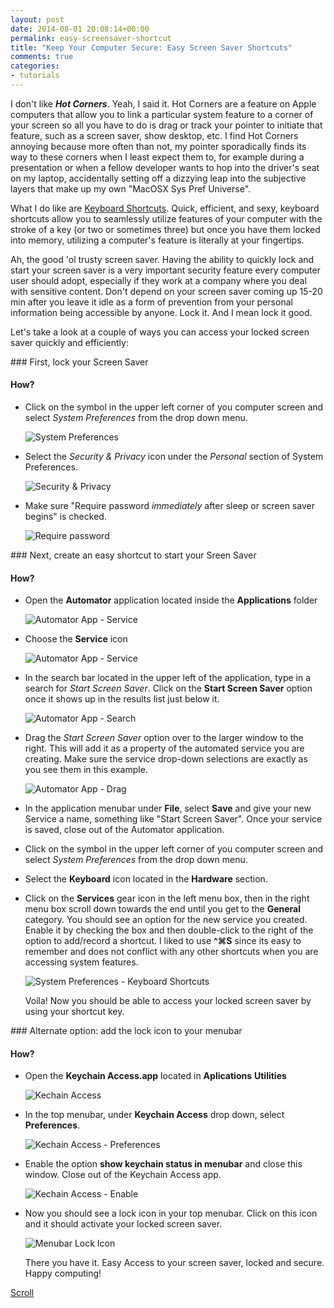 ```yaml
---
layout: post
date: 2014-08-01 20:08:14+00:00
permalink: easy-screensaver-shortcut
title: "Keep Your Computer Secure: Easy Screen Saver Shortcuts"
comments: true
categories:
- tutorials
---
```


I don't like ***Hot Corners***. Yeah, I said it. Hot Corners are a feature on Apple computers that allow you to link a particular system feature to a corner of your screen so all you have to do is drag or track your pointer to initiate that feature, such as a screen saver, show desktop, etc. I find Hot Corners annoying because more often than not, my pointer sporadically finds its way to these corners when I least expect them to, for example during a presentation or when a fellow developer wants to hop into the driver's seat on my laptop, accidentally setting off a dizzying leap into the subjective layers that make up my own "MacOSX Sys Pref Universe".

What I do like are [Keyboard Shortcuts](http://www.danrodney.com/mac/). Quick, efficient, and sexy, keyboard shortcuts allow you to seamlessly utilize features of your computer with the stroke of a key (or two or sometimes three) but once you have them locked into memory, utilizing a computer's feature is literally at your fingertips.

Ah, the good 'ol trusty screen saver. Having the ability to quickly lock and start your screen saver is a very important security feature every computer user should adopt, especially if they work at a company where you deal with sensitive content. Don't depend on your screen saver coming up 15-20 min after you leave it idle as a form of prevention from your personal information being accessible by anyone. Lock it. And I mean lock it good.

Let's take a look at a couple of ways you can access your locked screen saver quickly and efficiently:

###<i class="fa fa-check fa-lg"></i> First, lock your Screen Saver

#### <i class="fa fa-download"></i> **How?**
* Click on the <i class="fa fa-apple"></i> symbol in the upper left corner of you computer screen and select *System Preferences* from the drop down menu.
  
  ![System Preferences](/assets/macosx-sys-pref.png "System Preferences")

* Select the *Security & Privacy* icon under the *Personal* section of System Preferences.

  ![Security & Privacy](/assets/macosx-sys-pref-security.png "Security & Privacy")

* Make sure "Require password *immediately* after sleep or screen saver begins" is checked.

  ![Require password](/assets/macosx-sys-pref-security-screensaver-lock.png "Require Password")

###<i class="fa fa-check fa-lg"></i> Next, create an easy shortcut to start your Sreen Saver

#### <i class="fa fa-download"></i> **How?**
* Open the **Automator** application located inside the **Applications** folder

  ![Automator App - Service](/assets/app-automator.png "Automator App - Service")

* Choose the **Service** icon

  ![Automator App - Service](/assets/app-automator-service.png "Automator App - Service")

* In the search bar located in the upper left of the application, type in a search for *Start Screen Saver*. Click on the **Start Screen Saver** option once it shows up in the results list just below it.

  ![Automator App - Search](/assets/app-automator-search.png "Automator App - Search")

* Drag the *Start Screen Saver* option over to the larger window to the right. This will add it as a property of the automated service you are creating. Make sure the service drop-down selections are exactly as you see them in this example.

   ![Automator App - Drag](/assets/app-automator-drag.png "Automator App - Drag")

* In the application menubar under **File**, select **Save** and give your new Service a name, something like "Start Screen Saver". Once your service is saved, close out of the Automator application.
* Click on the <i class="fa fa-apple"></i> symbol in the upper left corner of you computer screen and select *System Preferences* from the drop down menu.
* Select the **Keyboard** icon located in the **Hardware** section. 
* Click on the **Services** gear icon in the left menu box, then in the right menu box scroll down towards the end until you get to the **General** category. You should see an option for the new service you created. Enable it by checking the box and then double-click to the right of the option to add/record a shortcut. I liked to use **&#94;&#8984;S** since its easy to remember and does not conflict with any other shortcuts when you are accessing system features.
  
  ![System Preferences - Keyboard Shortcuts](/assets/macosx-sys-pref-keyboard-shortcuts.png "System Preferences - Keyboard Shortcuts")

  Voíla! Now you should be able to access your locked screen saver by using your shortcut key.


###<i class="fa fa-check fa-lg"></i> Alternate option: add the lock icon to your menubar

#### <i class="fa fa-download"></i> **How?**

* Open the **Keychain Access.app** located in **Aplications** <i class="fa fa-arrow-right"></i> **Utilities**

  ![Kechain Access](/assets/app-keychain-access.png "Keychain Access")

* In the top menubar, under **Keychain Access** drop down, select **Preferences**.

  ![Kechain Access - Preferences](/assets/app-keychain-access-pref.png "Keychain Access - Preferences")

* Enable the option **show keychain status in menubar** and close this window. Close out of the Keychain Access app.

  ![Kechain Access - Enable](/assets/app-keychain-access-enable.png "Keychain Access - Enable")

* Now you should see a lock icon in your top menubar. Click on this icon and it should activate your locked screen saver.

  ![Menubar Lock Icon](/assets/menubar-lock-icon.png "Menubar Lock Icon")

  There you have it. Easy Access to your screen saver, locked and secure. Happy computing!

<a class="scrollup" href="#">Scroll</a>
